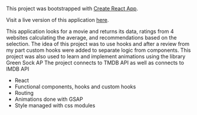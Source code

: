 This project was bootstrapped with [Create React App](https://github.com/facebookincubator/create-react-app).

Visit a live version of this application [here](https://fispe.github.io/react-movie-finder/).


This application looks for a movie and returns its data, ratings from 4 websites calculating the average, and recommendations based on the selection.
The idea of this project was to use hooks and after a review from my part custom hooks were added to separate logic from components.
This project was also used to learn and implement animations using the library Green Sock AP
The project connects to TMDB API as well as connects to IMDB API

- React
- Functional components, hooks and custom hooks
- Routing
- Animations done with GSAP
- Style managed with css modules
